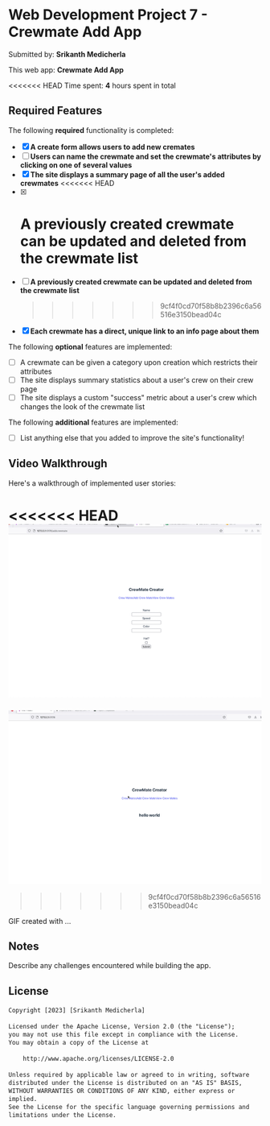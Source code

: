 # Web Development Project 7 - Crewmate Add App

Submitted by: **Srikanth Medicherla**

This web app: **Crewmate Add App**

<<<<<<< HEAD
Time spent: **4** hours spent in total

## Required Features

The following **required** functionality is completed:

- [x] **A create form allows users to add new cremates**
- [ ] **Users can name the crewmate and set the crewmate's attributes by clicking on one of several values**
- [x] **The site displays a summary page of all the user's added crewmates**
      <<<<<<< HEAD
- [x] # **A previously created crewmate can be updated and deleted from the crewmate list**
- [ ] **A previously created crewmate can be updated and deleted from the crewmate list**
  > > > > > > > 9cf4f0cd70f58b8b2396c6a56516e3150bead04c
- [x] **Each crewmate has a direct, unique link to an info page about them**

The following **optional** features are implemented:

- [ ] A crewmate can be given a category upon creation which restricts their attributes
- [ ] The site displays summary statistics about a user's crew on their crew page
- [ ] The site displays a custom "success" metric about a user's crew which changes the look of the crewmate list

The following **additional** features are implemented:

- [ ] List anything else that you added to improve the site's functionality!

## Video Walkthrough

Here's a walkthrough of implemented user stories:

<<<<<<< HEAD
<img src='proj7v2.gif' title='Video Walkthrough' width='' alt='Video Walkthrough' />
=======
<img src='proj7v1.gif' title='Video Walkthrough' width='' alt='Video Walkthrough' />

> > > > > > > 9cf4f0cd70f58b8b2396c6a56516e3150bead04c

<!-- Replace this with whatever GIF tool you used! -->

GIF created with ...

<!-- Recommended tools:
[Kap](https://getkap.co/) for macOS
[ScreenToGif](https://www.screentogif.com/) for Windows
[peek](https://github.com/phw/peek) for Linux. -->

## Notes

Describe any challenges encountered while building the app.

## License

    Copyright [2023] [Srikanth Medicherla]

    Licensed under the Apache License, Version 2.0 (the "License");
    you may not use this file except in compliance with the License.
    You may obtain a copy of the License at

        http://www.apache.org/licenses/LICENSE-2.0

    Unless required by applicable law or agreed to in writing, software
    distributed under the License is distributed on an "AS IS" BASIS,
    WITHOUT WARRANTIES OR CONDITIONS OF ANY KIND, either express or implied.
    See the License for the specific language governing permissions and
    limitations under the License.
